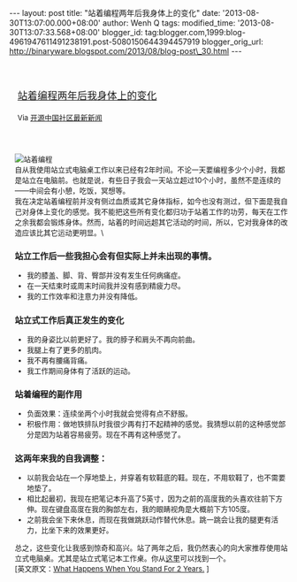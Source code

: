 --- layout: post title: "站着编程两年后我身体上的变化" date:
'2013-08-30T13:07:00.000+08:00' author: Wenh Q tags: modified\_time:
'2013-08-30T13:07:33.568+08:00' blogger\_id:
tag:blogger.com,1999:blog-4961947611491238191.post-5080150644394457919
blogger\_orig\_url:
http://binaryware.blogspot.com/2013/08/blog-post\_30.html ---
<div style="margin: 10px; padding: 5px;">

<div style="font-size: 18px;">

[\
站着编程两年后我身体上的变化](http://www.oschina.net/news/43707/what-happens-when-you-stand-for-2-years)

</div>

<div style="font-size: 13px;">

Via [开源中国社区最新新闻](http://www.oschina.net/?from=rss)

</div>

</div>

<div style="font-size: 13px; padding: 15px 0 10px 10px;">

![站着编程](http://static.oschina.net/uploads/img/201308/30063606_njgl.jpg)\
自从我使用站立式电脑桌工作以来已经有2年时间。不论一天要编程多少个小时，我都是站立在电脑前。也就是说，有些日子我会一天站立超过10个小时，虽然不是连续的——中间会有小憩，吃饭，冥想等。\
我在决定站着编程前并没有侧过血质或其它身体指标，如今也没有测过，但下面是我自己对身体上变化的感觉。我不能把这些所有变化都归功于站着工作的功劳，每天在工作之余我都会锻炼身体。然而，站着的时间远超其它活动的时间，所以，它对我身体的改造应该比其它运动更明显。\
### 站立工作后一些我担心会有但实际上并未出现的事情。

-   我的膝盖、脚、背、臀部并没有发生任何病痛症。
-   在一天结束时或周末时间我并没有感到精疲力尽。
-   我的工作效率和注意力并没有降低。

### 站立式工作后真正发生的变化

-   我的身姿比以前更好了。我的脖子和肩头不再向前曲。
-   我腿上有了更多的肌肉。
-   我不再有腰痛背痛。
-   我工作期间身体有了活跃的运动。

### 站着编程的副作用

-   负面效果：连续坐两个小时我就会觉得有点不舒服。
-   积极作用：做地铁排队时我很少再有打不起精神的感觉。我猜想以前的这种感觉部分是因为站着容易疲劳。现在不再有这种感觉了。

### 这两年来我的自我调整：

-   以前我会站在一个厚地垫上，并穿着有软鞋底的鞋。现在，不用软鞋了，也不需要地垫了。
-   相比起最初，我现在把笔记本升高了5英寸，因为之前的高度我的头喜欢往前下方伸。现在键盘高度在我的胸部左右，我的眼睛视角是大概前下方105度。
-   之前我会坐下来休息，而现在我做跳跃动作替代休息。跳一跳会让我的腿更有活力，比坐下来的效果更好。

总之，这些变化让我感到惊奇和高兴。站了两年之后，我仍然衷心的向大家推荐使用站立式电脑桌。尤其是站立式笔记本工作桌。你从[这里](http://t.cn/z8UoqEc)可以找到一个。\
\[英文原文：[What Happens When You Stand For 2
Years.](http://arshadchowdhury.com/1485-what-happens-when-you-stand-for-2-years/)
\]

</div>
